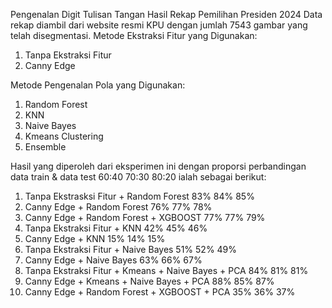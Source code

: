 Pengenalan Digit Tulisan Tangan Hasil Rekap Pemilihan Presiden 2024
Data rekap diambil dari website resmi KPU dengan jumlah 7543 gambar  yang telah disegmentasi.
Metode Ekstraksi Fitur yang Digunakan:
1. Tanpa Ekstraksi Fitur
2. Canny Edge

Metode Pengenalan Pola yang Digunakan:
1. Random Forest
2. KNN
3. Naive Bayes
4. Kmeans Clustering
5. Ensemble

Hasil yang diperoleh dari eksperimen ini dengan proporsi perbandingan data train & data test 60:40	70:30	80:20 ialah sebagai berikut:
1. Tanpa Ekstrasksi Fitur + Random Forest	83%	84%	85%
2. Canny Edge + Random Forest	76%	77%	78%
3. Canny Edge + Random Forest + XGBOOST	77%	77%	79%
4. Tanpa Ekstraksi Fitur + KNN	42%	45%	46%
5. Canny Edge + KNN	15%	14%	15%
6. Tanpa Ekstraksi Fitur + Naive Bayes	51%	52%	49%
7. Canny Edge + Naive Bayes	63%	66%	67%
8. Tanpa Ekstraksi Fitur + Kmeans + Naive Bayes + PCA	84%	81%	81%
9. Canny Edge + Kmeans + Naive Bayes + PCA	88%	85%	87%
10. Canny Edge + Random Forest + XGBOOST + PCA	35%	36%	37%
